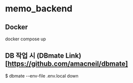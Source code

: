 # memo_backend

## Docker
docker compose up

## DB 작업 시 (DBmate Link)[https://github.com/amacneil/dbmate]
$ dbmate --env-file .env.local down
